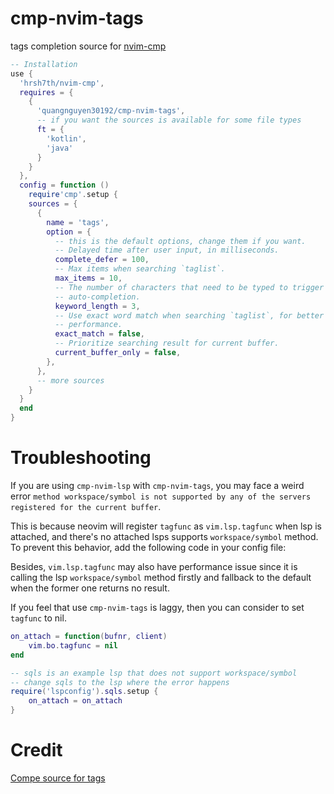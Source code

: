 # cmp-nvim-tags

tags completion source for [nvim-cmp](https://github.com/hrsh7th/nvim-cmp)

```lua
-- Installation
use { 
  'hrsh7th/nvim-cmp',
  requires = {
    {
      'quangnguyen30192/cmp-nvim-tags',
      -- if you want the sources is available for some file types
      ft = {
        'kotlin',
        'java'
      }
    }
  },
  config = function ()
    require'cmp'.setup {
    sources = {
      {
        name = 'tags',
        option = {
          -- this is the default options, change them if you want.
          -- Delayed time after user input, in milliseconds.
          complete_defer = 100,
          -- Max items when searching `taglist`.
          max_items = 10,
          -- The number of characters that need to be typed to trigger
          -- auto-completion.
          keyword_length = 3,
          -- Use exact word match when searching `taglist`, for better searching
          -- performance.
          exact_match = false,
          -- Prioritize searching result for current buffer.
          current_buffer_only = false,
        },
      },
      -- more sources
    }
  }
  end
}

```

# Troubleshooting

If you are using `cmp-nvim-lsp` with `cmp-nvim-tags`, you may face a weird error
`method workspace/symbol is not supported by any of the servers registered for the current buffer`.

This is because neovim will register `tagfunc` as `vim.lsp.tagfunc` when lsp is attached, and there's no attached lsps
supports `workspace/symbol` method. To prevent this behavior, add the following code in your config file:

Besides, `vim.lsp.tagfunc` may also have performance issue since it is calling
the lsp `workspace/symbol` method firstly and fallback to the default when the
former one returns no result.

If you feel that use `cmp-nvim-tags` is laggy, then you can consider to set `tagfunc` to nil.

```lua
on_attach = function(bufnr, client)
    vim.bo.tagfunc = nil
end

-- sqls is an example lsp that does not support workspace/symbol
-- change sqls to the lsp where the error happens
require('lspconfig').sqls.setup {
    on_attach = on_attach
}
```

# Credit
[Compe source for tags](https://github.com/hrsh7th/nvim-compe/blob/master/lua/compe_tags/init.lua)
